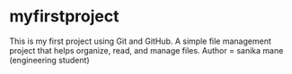 # myfirstproject
This is my first project using Git and GitHub. A simple file management project that helps organize, read, and manage files.
Author = sanika mane (engineering student)
